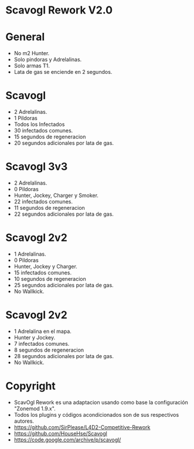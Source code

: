 # Scavogl Rework V2.0

# General
- No m2 Hunter.
- Solo pindoras y Adrelalinas.
- Solo armas T1.
- Lata de gas se enciende en 2 segundos.

# Scavogl
- 2 Adrelalinas.
- 1 Pildoras
- Todos los Infectados
- 30 infectados comunes.
- 15 segundos de regeneracion
- 20 segundos adicionales por lata de gas.

# Scavogl 3v3
- 2 Adrelalinas.
- 0 Pildoras
- Hunter, Jockey, Charger y Smoker.
- 22 infectados comunes.
- 11 segundos de regeneracion
- 22 segundos adicionales por lata de gas.

# Scavogl 2v2
- 1 Adrelalinas.
- 0 Pildoras
- Hunter, Jockey y Charger.
- 15 infectados comunes.
- 10 segundos de regeneracion
- 25 segundos adicionales por lata de gas.
- No Wallkick.

# Scavogl 2v2
- 1 Adrelalina en el mapa.
- Hunter y Jockey.
- 7 infectados comunes.
- 8 segundos de regeneracion
- 28 segundos adicionales por lata de gas.
- No Wallkick.

# Copyright
- ScavOgl Rework es una adaptacion usando como base la configuración "Zonemod 1.9.x". 
- Todos los plugins y códigos acondicionados son de sus respectivos autores.
- https://github.com/SirPlease/L4D2-Competitive-Rework
- https://github.com/HouseHse/Scavogl
- https://code.google.com/archive/p/scavogl/